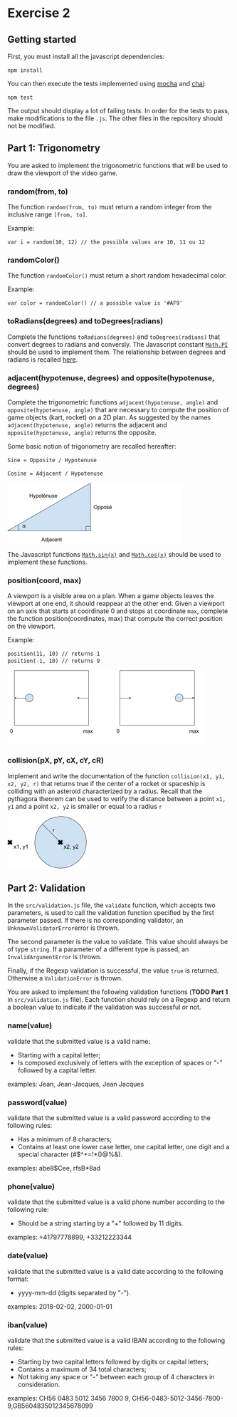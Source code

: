 # Exercise 2

## Getting started

First, you must install all the javascript dependencies:

```
npm install
```

You can then execute the tests implemented using [mocha](https://mochajs.org/) and [chai](https://www.chaijs.com/):

```
npm test
```

The output should display a lot of failing tests.
In order for the tests to pass, make modifications to the file `.js`.
The other files in the repository should not be modified.

## Part 1: Trigonometry

You are asked to implement the trigonometric functions that will be used to draw the viewport of the video game.

### random(from, to)

The function `random(from, to)` must return a random integer from the inclusive range `[from, to]`.

Example:

```
var i = random(10, 12) // the possible values are 10, 11 ou 12
```

### randomColor()

The function `randomColor()` must return a short random hexadecimal color.

Example:

```
var color = randomColor() // a possible value is '#AF9'
```

### toRadians(degrees) and toDegrees(radians)

Complete the functions `toRadians(degrees)` and `toDegrees(radians)` that convert degrees to radians and conversly. The Javascript constant [`Math.PI`](https://developer.mozilla.org/en-US/docs/Web/JavaScript/Reference/Global_Objects/Math/PI) should be used to implement them. The relationship between degrees and radians is recalled [here](https://fr.wikipedia.org/wiki/Radian#Relations_entre_grades.2C_degr.C3.A9s_et_radians).

### adjacent(hypotenuse, degrees) and opposite(hypotenuse, degrees)

Complete the trigonometric functions `adjacent(hypotenuse, angle)` and `opposite(hypotenuse, angle)` that are necessary to compute the position of game objects (kart, rocket) on a 2D plan.
As suggested by the names `adjacent(hypotenuse, angle)` returns the adjacent and `opposite(hypotenuse, angle)` returns the opposite.

Some basic notion of trigonometry are recalled hereafter:

```
Sine = Opposite / Hypotenuse
```

```
Cosine = Adjacent / Hypotenuse
```

![Trigonometry](doc/image6.png)

The Javascript functions [`Math.sin(x)`](https://developer.mozilla.org/en-US/docs/Web/JavaScript/Reference/Global_Objects/Math/sin) and [`Math.cos(x)`](https://developer.mozilla.org/en-US/docs/Web/JavaScript/Reference/Global_Objects/Math/cos) should be used to implement these functions.

### position(coord, max)

A viewport is a visible area on a plan. When a game objects leaves the viewport at one end, it should reappear at the other end.
Given a viewport on an axis that starts at coordinate 0 and stops at coordinate `max`, complete the function position(coordinates, max) that compute the correct position on the viewport.

Example:

```
position(11, 10) // returns 1
position(-1, 10) // returns 9
```

![Viewport](doc/image5.png)

### collision(pX, pY, cX, cY, cR)

Implement and write the documentation of the function `collision(x1, y1, x2, y2, r)` that returns true if the center of a rocket or spaceship is colliding with an asteroid characterized by a radius.
Recall that the pythagora theorem can be used to verify the distance between a point `x1, y1` and a point `x2, y2` is smaller or equal to a radius `r`

![Pythagora](doc/image4.png)

## Part 2: Validation

In the `src/validation.js` file, the `validate` function, which accepts two parameters, is used to call the validation function specified by the first parameter passed. If there is no corresponding validator, an `UnknownValidatorError`error is thrown.

The second parameter is the value to validate. This value should always be of type `string`. If a parameter of a different type is passed, an `InvalidArgumentError` is thrown.

Finally, if the Regexp validation is successful, the value `true` is returned. Otherwise a `ValidationError` is thrown.

You are asked to implement the following validation functions (**TODO Part 1** in `src/validation.js` file). Each function should rely on a Regexp and return a boolean value to indicate if the validation was successful or not.

### name(value)

validate that the submitted value is a valid name:

- Starting with a capital letter;
- Is composed exclusively of letters with the exception of spaces or "-" followed by a capital letter.

examples: Jean, Jean-Jacques, Jean Jacques

### password(value)

validate that the submitted value is a valid password according to the following rules:

- Has a minimum of 8 characters;
- Contains at least one lower case letter, one capital letter, one digit and a special character (#\$^+=!\*()@%&).

examples: abe8\$Cee, rfsB\*8ad

### phone(value)

validate that the submitted value is a valid phone number according to the following rule:

- Should be a string starting by a "+" followed by 11 digits.

examples: +41797778899, +33212223344

### date(value)

validate that the submitted value is a valid date according to the following format:

- yyyy-mm-dd (digits separated by "-").

examples: 2018-02-02, 2000-01-01

### iban(value)

validate that the submitted value is a valid IBAN according to the following rules:

- Starting by two capital letters followed by digits or capital letters;
- Contains a maximum of 34 total characters;
- Not taking any space or "-" between each group of 4 characters in consideration.

examples: CH56 0483 5012 3456 7800 9, CH56-0483-5012-3456-7800-9,GB5604835012345678099
